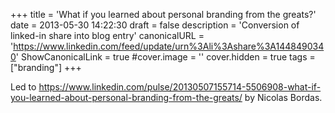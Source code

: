 +++
title = 'What if you learned about personal branding from the greats?'
date = 2013-05-30 14:22:30
draft = false
description = 'Conversion of linked-in share into blog entry'
canonicalURL = 'https://www.linkedin.com/feed/update/urn%3Ali%3Ashare%3A1448490340'
ShowCanonicalLink = true
#cover.image = ''
cover.hidden = true
tags = ["branding"]
+++

Led to https://www.linkedin.com/pulse/20130507155714-5506908-what-if-you-learned-about-personal-branding-from-the-greats/ by Nicolas Bordas.
